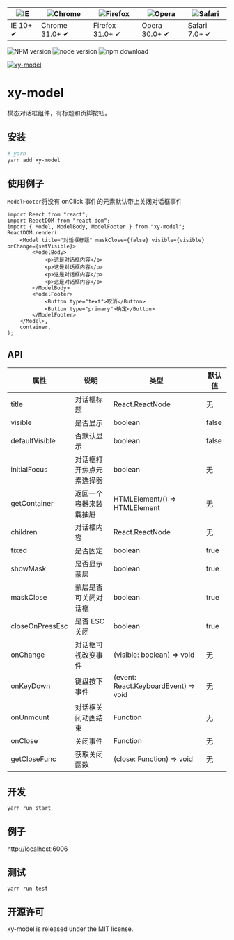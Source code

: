 | ![IE](https://github.com/alrra/browser-logos/blob/master/src/edge/edge_48x48.png?raw=true) | ![Chrome](https://github.com/alrra/browser-logos/blob/master/src/chrome/chrome_48x48.png?raw=true) | ![Firefox](https://github.com/alrra/browser-logos/blob/master/src/firefox/firefox_48x48.png?raw=true) | ![Opera](https://github.com/alrra/browser-logos/blob/master/src/opera/opera_48x48.png?raw=true) | ![Safari](https://github.com/alrra/browser-logos/blob/master/src/safari/safari_48x48.png?raw=true) |
| ------------------------------------------------------------------------------------------ | -------------------------------------------------------------------------------------------------- | ----------------------------------------------------------------------------------------------------- | ----------------------------------------------------------------------------------------------- | -------------------------------------------------------------------------------------------------- |
| IE 10+ ✔                                                                                   | Chrome 31.0+ ✔                                                                                     | Firefox 31.0+ ✔                                                                                       | Opera 30.0+ ✔                                                                                   | Safari 7.0+ ✔                                                                                      |

![NPM version](http://img.shields.io/npm/v/xy-model.svg?style=flat-square)
![node version](https://img.shields.io/badge/node.js-%3E=_0.10-green.svg?style=flat-square)
![npm download](https://img.shields.io/npm/dm/xy-model.svg?style=flat-square)

[![xy-model](https://nodei.co/npm/xy-model.png)](https://npmjs.org/package/xy-model)

# xy-model

模态对话框组件，有标题和页脚按钮。

## 安装

```bash
# yarn
yarn add xy-model
```

## 使用例子

`ModelFooter`将没有 onClick 事件的元素默认带上关闭对话框事件

```tsx
import React from "react";
import ReactDOM from "react-dom";
import { Model, ModelBody, ModelFooter } from "xy-model";
ReactDOM.render(
    <Model title="对话框标题" maskClose={false} visible={visible} onChange={setVisible}>
        <ModelBody>
            <p>这是对话框内容</p>
            <p>这是对话框内容</p>
            <p>这是对话框内容</p>
            <p>这是对话框内容</p>
        </ModelBody>
        <ModelFooter>
            <Button type="text">取消</Button>
            <Button type="primary">确定</Button>
        </ModelFooter>
    </Model>,
    container,
);
```

## API

| 属性            | 说明                     | 类型                                                 | 默认值 |
| --------------- | ------------------------ | ---------------------------------------------------- | ------ |
| title           | 对话框标题               | React.ReactNode                                      | 无     |
| visible         | 是否显示                 | boolean                                              | false  |
| defaultVisible  | 否默认显示               | boolean                                              | false  |
| initialFocus    | 对话框打开焦点元素选择器 | boolean                                              | 无     |
| getContainer    | 返回一个容器来装载抽屉   | HTMLElement/() => HTMLElement                        | 无     |
| children        | 对话框内容               | React.ReactNode                                      | 无     |
| fixed           | 是否固定                 | boolean                                              | true   |
| showMask        | 是否显示蒙层             | boolean                                              | true   |
| maskClose       | 蒙层是否可关闭对话框     | boolean                                              | true   |
| closeOnPressEsc | 是否 ESC 关闭            | boolean                                              | true   |
| onChange        | 对话框可视改变事件       | (visible: boolean) => void                           | 无     |
| onKeyDown       | 键盘按下事件             | (event: React.KeyboardEvent<HTMLDivElement>) => void | 无     |
| onUnmount       | 对话框关闭动画结束       | Function                                             | 无     |
| onClose         | 关闭事件                 | Function                                             | 无     |
| getCloseFunc    | 获取关闭函数             | (close: Function) => void                            | 无     |

## 开发

```sh
yarn run start
```

## 例子

http://localhost:6006

## 测试

```
yarn run test
```

## 开源许可

xy-model is released under the MIT license.
